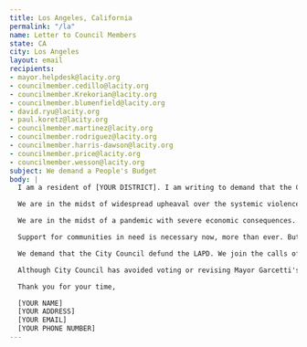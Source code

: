 ```yaml
---
title: Los Angeles, California
permalink: "/la"
name: Letter to Council Members
state: CA
city: Los Angeles
layout: email
recipients:
- mayor.helpdesk@lacity.org
- councilmember.cedillo@lacity.org
- councilmember.Krekorian@lacity.org
- councilmember.blumenfield@lacity.org
- david.ryu@lacity.org
- paul.koretz@lacity.org
- councilmember.martinez@lacity.org
- councilmember.rodriguez@lacity.org
- councilmember.harris-dawson@lacity.org
- councilmember.price@lacity.org
- councilmember.wesson@lacity.org
subject: We demand a People's Budget
body: |
  I am a resident of [YOUR DISTRICT]. I am writing to demand that the City Council adopt a People’s Budget that prioritizes community wellbeing and redirects funding away from the police.

  We are in the midst of widespread upheaval over the systemic violence of policing, embodied by the LAPD’s well documented history of murdering Black people. We will no longer accept empty gestures and suggestions of “reform.” We are demanding that our voices be heard now, and that real change be made to the way this city allocates its resources.

  We are in the midst of a pandemic with severe economic consequences. Over 50% of Angelenos are unemployed, and we can expect 42% lasting unemployment. Over 50% of those in this city are renters. When people are unemployed, they cannot pay rent. Prior to the pandemic, 60k people were unhoused; the evictions and economic insecurity caused by COVID-19 will bring that number even higher.

  Support for communities in need is necessary now, more than ever. But instead, the Mayor has proposed an increase in funding to the LAPD, despite the fact that crime has fallen considerably during the past few months. The LAPD has seen a rise in overtime pay which, more often than not, is paid out to officers responsible for harassing the unhoused, and Black, Indigenous, people of color.

  We demand that the City Council defund the LAPD. We join the calls of those across the country to #DefundThePolice. We demand a budget that adequately and effectively meets the needs of at-risk Angelenos during this trying and uncertain time, when livelihoods are on the line. We demand a budget that supports community wellbeing, rather than empowers the police forces that tear them apart.

  Although City Council has avoided voting or revising Mayor Garcetti's draconian budget proposal, the document is back in your hands. It is your duty to represent your constituents. I am urging you to completely revise the LA budget for 2020-2021 fiscal year, and to fund #CareNotCops. You need to adopt a People’s Budget. Public opinion is with me.

  Thank you for your time,

  [YOUR NAME]
  [YOUR ADDRESS]
  [YOUR EMAIL]
  [YOUR PHONE NUMBER]
---
```


